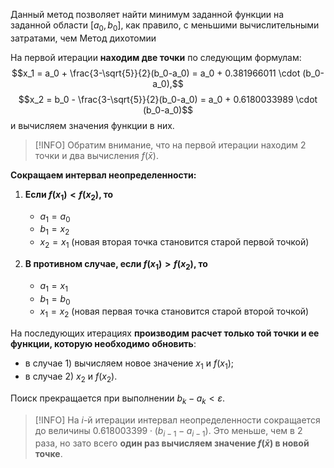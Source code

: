 Данный метод позволяет найти минимум заданной функции на заданной области $[a_0, b_0]$, как правило, с меньшими вычислительными затратами, чем Метод дихотомии

На первой итерации **находим две точки** по следующим формулам:
$$x_1 = a_0 + \frac{3-\sqrt{5}}{2}(b_0-a_0) = a_0 + 0.381966011 \cdot (b_0-a_0),$$
$$x_2 = b_0 - \frac{3-\sqrt{5}}{2}(b_0-a_0) = a_0 + 0.6180033989 \cdot (b_0-a_0)$$
и вычисляем значения функции в них.

> [!INFO] Обратим внимание, что на первой итерации находим 2 точки и два вычисления $f(\bar{x})$.

**Сокращаем интервал неопределенности:**

1.  **Если $f(x_1) < f(x_2)$, то**
    *   $a_1 = a_0$
    *   $b_1 = x_2$
    *   $x_2 = x_1$ (новая вторая точка становится старой первой точкой)

2.  **В противном случае, если $f(x_1) > f(x_2)$, то**
    *   $a_1 = x_1$
    *   $b_1 = b_0$
    *   $x_1 = x_2$ (новая первая точка становится старой второй точкой)

На последующих итерациях **производим расчет только той точки и ее функции, которую необходимо обновить**:
*   в случае 1) вычисляем новое значение $x_1$ и $f(x_1)$;
*   в случае 2) $x_2$ и $f(x_2)$.

Поиск прекращается при выполнении $b_k - a_k < \varepsilon$.

> [!INFO] На $i$-й итерации интервал неопределенности сокращается до величины $0.618003399 \cdot (b_{i-1} - a_{i-1})$.
> Это меньше, чем в 2 раза, но зато всего **один раз вычисляем значение $f(\bar{x})$ в новой точке**.
